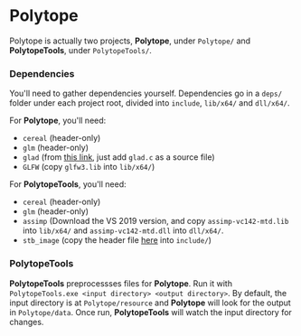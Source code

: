 # Polytope

Polytope is actually two projects, **Polytope**, under `Polytope/` and **PolytopeTools**, under `PolytopeTools/`.

### Dependencies
You'll need to gather dependencies yourself. Dependencies go in a `deps/` folder under each project root, divided into `include`, `lib/x64/` and `dll/x64/`.

For **Polytope**, you'll need:
- `cereal` (header-only)
- `glm` (header-only)
- `glad` (from [this link](https://glad.dav1d.de/#profile=compatibility&language=c&specification=gl&loader=on&api=gl%3D3.3), just add `glad.c` as a source file)
- `GLFW` (copy `glfw3.lib` into `lib/x64/`)

For **PolytopeTools**, you'll need:
- `cereal` (header-only)
- `glm` (header-only)
- `assimp` (Download the VS 2019 version, and copy `assimp-vc142-mtd.lib` into `lib/x64/` and `assimp-vc142-mtd.dll` into `dll/x64/`. 
- `stb_image` (copy the header file [here](https://github.com/nothings/stb/blob/master/stb_image.h) into `include/`)

### PolytopeTools
**PolytopeTools** preprocessses files for **Polytope**. Run it with `PolytopeTools.exe <input directory> <output directory>`. By default, the input directory is at `Polytope/resource` and **Polytope** will look for the output in `Polytope/data`. Once run, **PolytopeTools** will watch the input directory for changes.
